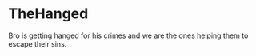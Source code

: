 # TheHanged
Bro is getting hanged for his crimes and we are the ones helping them to escape their sins.
